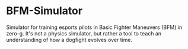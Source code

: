# BFM-Simulator
Simulator for training esports pilots in Basic Fighter Maneuvers (BFM) in zero-g. It's not a physics simulator, but rather a tool to teach an understanding of how a dogfight evolves over time. 
